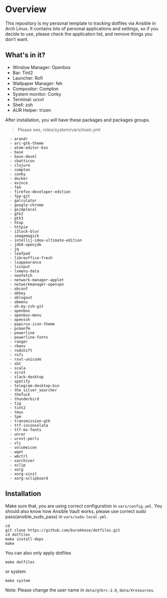 # Overview

This repository is my personal template to tracking dotfiles via Ansible in Arch Linux. It contains lots of personal applications and settings, so if you decide to use, please check the application list, and remove things you don’t want.

## What's in it?

* Window Manager: Openbox
* Bar: Tint2
* Launcher: Rofi
* Wallpaper Manager: feh
* Compositor: Compton
* System monitor: Conky
* Terminal: urxvt
* Shell: zsh
* AUR Helper: trizen

After installation, you will have these packages and packages groups.

> Please see, roles/system/vars/main.yml

```
  - arandr
  - arc-gtk-theme
  - atom-editor-bin
  - base
  - base-devel
  - cbatticon
  - clojure
  - compton
  - conky
  - docker
  - evince
  - feh
  - firefox-developer-edition
  - fpp-git
  - galculator
  - google-chrome
  - gsimplecal
  - gtk2
  - gtk3
  - htop
  - httpie
  - i3lock-blur
  - imagemagick
  - intellij-idea-ultimate-edition
  - jdk9-openjdk
  - jq
  - leafpad
  - libreoffice-fresh
  - lxappearance
  - lxinput
  - lxmenu-data
  - neofetch
  - network-manager-applet
  - networkmanager-openvpn
  - obconf
  - obkey
  - oblogout
  - obmenu
  - oh-my-zsh-git
  - openbox
  - openbox-menu
  - openssh
  - papirus-icon-theme
  - pcmanfm
  - powerline
  - powerline-fonts
  - ranger
  - rbenv
  - redshift
  - rofi
  - rxvt-unicode
  - sbt
  - scala
  - scrot
  - slack-desktop
  - spotify
  - telegram-desktop-bin
  - the_silver_searcher
  - thefuck
  - thunderbird
  - tig
  - tint2
  - tmux
  - tpm
  - transmission-gtk
  - ttf-inconsolata
  - ttf-ms-fonts
  - unrar
  - urxvt-perls
  - vlc
  - volumeicon
  - wget
  - wmctrl
  - xarchiver
  - xclip
  - xorg
  - xorg-xinit
  - xorg-xclipboard
```

## Installation

Make sure that, you are using correct configuration in ```vars/config.yml```. You should also know how Ansible Vault works, please use correct sudo pass(ansible_sudo_pass) in ```vars/sudo-local.yml```.

```
cd
git clone https://github.com/burakkose/dotfiles.git 
cd dotfiles
make install-deps
make
```

You can also only apply dotfiles

```make dotfiles```

or system

```make system```

Note: Please change the user name in ```data/gtkrc-2.0```, ```data/Xresources```.

